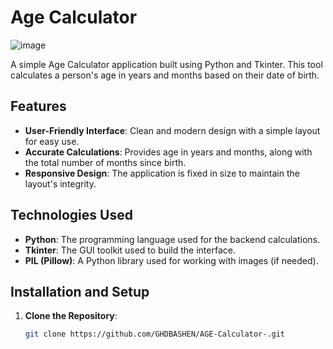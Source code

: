 # Age Calculator
![image](https://github.com/user-attachments/assets/393041c3-1c1f-4135-ae28-1fef1b1d30ea)

A simple Age Calculator application built using Python and Tkinter. This tool calculates a person's age in years and months based on their date of birth.

## Features
- **User-Friendly Interface**: Clean and modern design with a simple layout for easy use.
- **Accurate Calculations**: Provides age in years and months, along with the total number of months since birth.
- **Responsive Design**: The application is fixed in size to maintain the layout's integrity.

## Technologies Used
- **Python**: The programming language used for the backend calculations.
- **Tkinter**: The GUI toolkit used to build the interface.
- **PIL (Pillow)**: A Python library used for working with images (if needed).

## Installation and Setup
1. **Clone the Repository**:
   ```bash
   git clone https://github.com/GHDBASHEN/AGE-Calculator-.git
